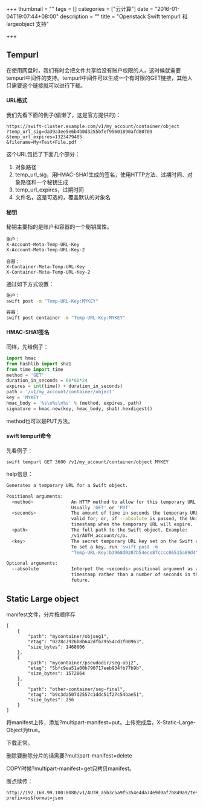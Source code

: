 +++
thumbnail = ""
tags = []
categories = ["云计算"]
date = "2016-01-04T19:07:44+08:00"
description = ""
title = "Openstack Swift tempurl 和 largeobject 支持"

+++


## Tempurl

在使用网盘时，我们有时会把文件共享给没有账户权限的人，这时候就需要tempurl中间件的支持。tempurl中间件可以生成一个有时限的GET链接，其他人只需要这个链接就可以进行下载。

<!--more-->

#### URL格式

我们先看下面的例子(偷懒了，这是官方提供的)：

```
https://swift-cluster.example.com/v1/my_account/container/object
?temp_url_sig=da39a3ee5e6b4b0d3255bfef95601890afd80709
&temp_url_expires=1323479485
&filename=My+Test+File.pdf
```

这个URL包括了下面几个部分：

1. 对象路径
2. temp_url_sig，用HMAC-SHA1生成的签名，使用HTTP方法、过期时间、对象路径和一个秘钥生成
3. temp_url_expires，过期时间
4. 文件名，这是可选的，覆盖默认的对象名

#### 秘钥

秘钥主要指的是账户和容器的一个秘钥属性。

```
账户：
X-Account-Meta-Temp-URL-Key
X-Account-Meta-Temp-URL-Key-2

容器：
X-Container-Meta-Temp-URL-Key
X-Container-Meta-Temp-URL-Key-2
```

通过如下方式设置：

```sh
账户：
swift post -m "Temp-URL-Key:MYKEY"

容器：
swift post container -m "Temp-URL-Key:MYKEY"
```
#### HMAC-SHA1签名

同样，先给例子：

```python
import hmac
from hashlib import sha1
from time import time
method = 'GET'
duration_in_seconds = 60*60*24
expires = int(time() + duration_in_seconds)
path = '/v1/my_account/container/object'
key = 'MYKEY'
hmac_body = '%s\n%s\n%s' % (method, expires, path)
signature = hmac.new(key, hmac_body, sha1).hexdigest()
```

method也可以是PUT方法。

#### swift tempurl命令

先看例子：

```
swift tempurl GET 3600 /v1/my_account/container/object MYKEY
```

help信息：

```sh
Generates a temporary URL for a Swift object.

Positional arguments:
  <method>              An HTTP method to allow for this temporary URL.
                        Usually 'GET' or 'PUT'.
  <seconds>             The amount of time in seconds the temporary URL will be
                        valid for; or, if --absolute is passed, the Unix
                        timestamp when the temporary URL will expire.
  <path>                The full path to the Swift object. Example:
                        /v1/AUTH_account/c/o.
  <key>                 The secret temporary URL key set on the Swift cluster.
                        To set a key, run 'swift post -m
                        "Temp-URL-Key:b3968d0207b54ece87cccc06515a89d4"'

Optional arguments:
  --absolute            Interpet the <seconds> positional argument as a Unix
                        timestamp rather than a number of seconds in the
                        future.
```

## Static Large object

manifest文件，分片按顺序存
```
[
    {
        "path": "mycontainer/objseg1",
        "etag": "0228c7926b8b642dfb29554cd1f00963",
        "size_bytes": 1468006
    },
    {
        "path": "mycontainer/pseudodir/seg-obj2",
        "etag": "5bfc9ea51a00b790717eeb934fb77b9b",
        "size_bytes": 1572864
    },
    {
        "path": "other-container/seg-final",
        "etag": "b9c3da507d2557c1ddc51f27c54bae51",
        "size_bytes": 256
    }
]
```

将manifest上传，添加?multipart-manifest=put。上传完成后，X-Static-Large-Object为true。

下载正常。

删除要删除分片的话需要?multipart-manifest=delete

COPY时候?multipart-manifest=get只拷贝manifest。

断点续传：
```
http://192.168.99.100:8080/v1/AUTH_a5b3c5a9f5354e4da74e9d0af7b849a9/test?prefix=ss&format=json
```
